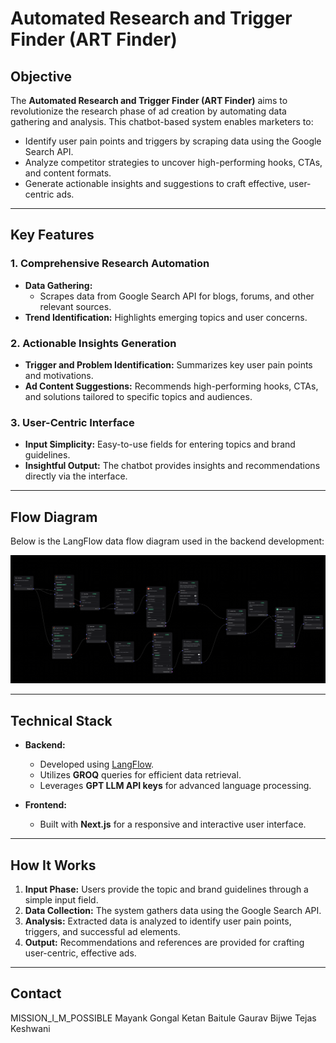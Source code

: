 
# Automated Research and Trigger Finder (ART Finder)

## Objective
The **Automated Research and Trigger Finder (ART Finder)** aims to revolutionize the research phase of ad creation by automating data gathering and analysis. This chatbot-based system enables marketers to:

- Identify user pain points and triggers by scraping data using the Google Search API.
- Analyze competitor strategies to uncover high-performing hooks, CTAs, and content formats.
- Generate actionable insights and suggestions to craft effective, user-centric ads.

---

## Key Features

### 1. Comprehensive Research Automation
- **Data Gathering:**
  - Scrapes data from Google Search API for blogs, forums, and other relevant sources.
- **Trend Identification:** Highlights emerging topics and user concerns.

### 2. Actionable Insights Generation
- **Trigger and Problem Identification:** Summarizes key user pain points and motivations.
- **Ad Content Suggestions:** Recommends high-performing hooks, CTAs, and solutions tailored to specific topics and audiences.

### 3. User-Centric Interface
- **Input Simplicity:** Easy-to-use fields for entering topics and brand guidelines.
- **Insightful Output:** The chatbot provides insights and recommendations directly via the interface.

---

## Flow Diagram
Below is the LangFlow data flow diagram used in the backend development:

![ART Finder Data Flow](flow.png)

---

## Technical Stack

- **Backend:**
  - Developed using [LangFlow](https://github.com/logspace-ai/langflow).
  - Utilizes **GROQ** queries for efficient data retrieval.
  - Leverages **GPT LLM API keys** for advanced language processing.

- **Frontend:**
  - Built with **Next.js** for a responsive and interactive user interface.

---

## How It Works
1. **Input Phase:** Users provide the topic and brand guidelines through a simple input field.
2. **Data Collection:** The system gathers data using the Google Search API.
3. **Analysis:** Extracted data is analyzed to identify user pain points, triggers, and successful ad elements.
4. **Output:** Recommendations and references are provided for crafting user-centric, effective ads.


---

## Contact
MISSION_I_M_POSSIBLE
Mayank Gongal
Ketan Baitule
Gaurav Bijwe
Tejas Keshwani

